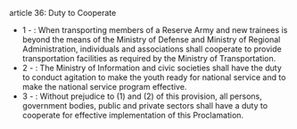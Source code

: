 article 36: Duty to Cooperate

<ul>
			<li>1 - : When transporting members of a Reserve Army and new trainees is beyond the means of the Ministry of Defense and Ministry of Regional Administration, individuals and associations shall cooperate to provide transportation facilities as required by the Ministry of Transportation. <ul>
			</ul></li>			<li>2 - : The Ministry of Information and civic societies shall have the duty to conduct agitation to make the youth ready for national service and to make the national service program effective. <ul>
			</ul></li>			<li>3 - : Without prejudice to (1) and (2) of this provision, all persons, government bodies, public and private sectors shall have a duty to cooperate for effective implementation of this Proclamation.<ul>
			</ul></li></ul>